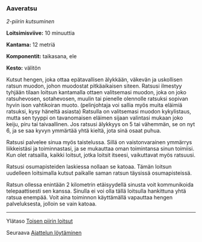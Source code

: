 ### Aaveratsu

*2-piirin kutsuminen*

**Loitsimisviive:** 10 minuuttia

**Kantama:** 12 metriä

**Komponentit:** taikasana, ele

**Kesto:** välitön

Kutsut hengen, joka ottaa epätavallisen älykkään, väkevän ja uskollisen ratsun muodon, johon muodostat pitkäaikaisen siteen. Ratsusi ilmestyy tyhjään tilaan loitsun kantamalla ottaen valitsemasi muodon, joka on joko ratsuhevosen, sotahevosen, muulin tai pienelle olennolle ratsuksi sopivan hyvin ison vahtikoiran muoto. (pelinjohtaja voi sallia myös muita eläimiä ratsuksi, kysy häneltä asiasta) Ratsulla on valitsemasi muodon kykylistaus, mutta sen tyyppi on tavanomaisen eläimen sijaan valintasi mukaan joko keiju, piru tai taivaallinen. Jos ratsusi älykkyys on 5 tai vähemmän, se on nyt 6, ja se saa kyvyn ymmärtää yhtä kieltä, jota sinä osaat puhua.

Ratsusi palvelee sinua myös taistelussa. Sillä on vaistonvarainen ymmärrys liikkeistäsi ja toiminnastasi, ja se mukauttaa oman toimintansa sinun toimiisi. Kun olet ratsailla, kaikki loitsut, jotka loitsit itseesi, vaikuttavat myös ratsuusi.

Ratsusi osumapisteiden laskiessa nollaan se katoaa. Tämän loitsun uudelleen loitsimalla kutsut paikalle saman ratsun täysissä osumapisteissä. 

Ratsun ollessa enintään 2 kilometrin etäisyydellä sinusta voit kommunikoida telepaattisesti sen kanssa. Sinulla ei voi olla tällä loitsulla hankittuna yhtä ratsua enempää. Voit aina toiminnon käyttämällä vapauttaa hengen palveluksesta, jolloin se vain katoaa.	

----

Ylätaso [Toisen piirin loitsut](2_piirin_loitsut.md)

Seuraava [Ajattelun löytäminen](Ajattelun_löytäminen.md)
